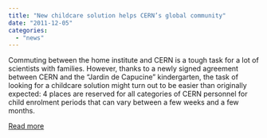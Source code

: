 ```yaml
---
title: "New childcare solution helps CERN’s global community"
date: "2011-12-05"
categories: 
  - "news"
---
```


Commuting between the home institute and CERN is a tough task for a lot of scientists with families. However, thanks to a newly signed agreement between CERN and the “Jardin de Capucine” kindergarten, the task of looking for a childcare solution might turn out to be easier than originally expected: 4 places are reserved for all categories of CERN personnel for child enrolment periods that can vary between a few weeks and a few months.

[Read more](http://cdsweb.cern.ch/journal/CERNBulletin/2011/50/News%20Articles/1402997?ln=en)
